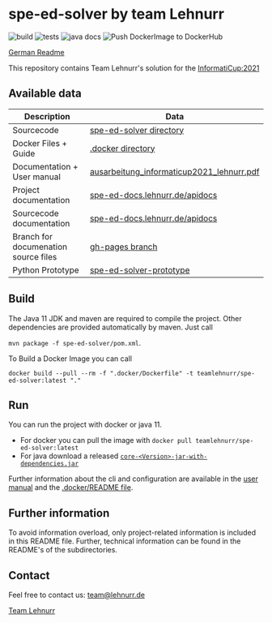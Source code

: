 # spe-ed-solver by team Lehnurr

![build](https://github.com/Lehnurr/spe-ed-solver/workflows/Build/badge.svg)
![tests](https://github.com/Lehnurr/spe-ed-solver/workflows/Tests/badge.svg)
![java docs](https://github.com/Lehnurr/spe-ed-solver/workflows/Update%20Html%20JavaDocs/badge.svg?event=push)
![Push DockerImage to DockerHub](https://github.com/Lehnurr/spe-ed-solver/workflows/Push%20DockerImage%20to%20DockerHub/badge.svg)

[German Readme](README.de-DE.md)

This repository contains Team Lehnurr's solution for the [InformatiCup:2021](https://github.com/informatiCup/informatiCup2021)

## Available data

| Description                          | Data                                                                                               |
| ------------------------------------ | -------------------------------------------------------------------------------------------------- |
| Sourcecode                           | [spe-ed-solver directory](spe-ed-solver)                                                           |
| Docker Files + Guide                 | [.docker directory](.docker)                                                                       |
| Documentation + User manual          | [ausarbeitung_informaticup2021_lehnurr.pdf](elaboration/ausarbeitung_informaticup2021_lehnurr.pdf) |
| Project documentation                | [spe-ed-docs.lehnurr.de/apidocs](https://spe-ed-docs.lehnurr.de/index.html)                        |
| Sourcecode documentation             | [spe-ed-docs.lehnurr.de/apidocs](https://spe-ed-docs.lehnurr.de/apidocs/index.html)                |
| Branch for documenation source files | [gh-pages branch](https://github.com/Lehnurr/spe-ed-solver/tree/gh-pages)                          |
| Python Prototype                     | [spe-ed-solver-prototype](https://github.com/Lehnurr/spe-ed-solver-prototype)                      |

## Build

The Java 11 JDK and maven are required to compile the project. Other dependencies are provided automatically by maven. Just call

`mvn package -f spe-ed-solver/pom.xml`.

To Build a Docker Image you can call

`docker build --pull --rm -f ".docker/Dockerfile" -t teamlehnurr/spe-ed-solver:latest "."`

## Run

You can run the project with docker or java 11.

- For docker you can pull the image with `docker pull teamlehnurr/spe-ed-solver:latest`
- For java download a released [`core-<Version>-jar-with-dependencies.jar`](https://github.com/Lehnurr/spe-ed-solver/releases)

Further information about the cli and configuration are available in the [user manual](elaboration/ausarbeitung_informaticup2021_lehnurr.pdf) and the [.docker/README file](/.docker).

## Further information

To avoid information overload, only project-related information is included in this README file. Further, technical information can be found in the README's of the subdirectories.

## Contact

Feel free to contact us: [team@lehnurr.de](mailto:team@lehnurr.de)

[Team Lehnurr](https://team.lehnurr.de)
